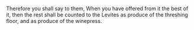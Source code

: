 Therefore you shall say to them, When you have offered from it the best of it, then the rest shall be counted to the Levites as produce of the threshing floor, and as produce of the winepress.
